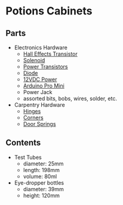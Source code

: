 # Potions Cabinets



## Parts

- Electronics Hardware
  - [Hall Effects Transistor](http://d.digikey.com/n0SB0gX00vpN0KX0fL0C752)
  - [Solenoid](https://www.adafruit.com/product/1512)
  - [Power Transistors](https://www.adafruit.com/product/976)
  - [Diode](https://www.adafruit.com/product/755)
  - [12VDC Power](https://www.adafruit.com/product/798)
  - [Arduino Pro Mini](https://www.adafruit.com/product/2378)
  - Power Jack
  - assorted bits, bobs, wires, solder, etc.
- Carpentry Hardware
  - [Hinges](https://smile.amazon.com/gp/product/B01FXIIKUU/ref=oh_aui_detailpage_o08_s00?ie=UTF8&psc=1)
  - [Corners](https://smile.amazon.com/gp/product/B0154647RG/ref=oh_aui_search_detailpage?ie=UTF8&psc=1)
  - [Door Springs](https://www.homedepot.com/p/Everbilt-Spring-Assortment-Kit-84-Pack-13554/203133714)



## Contents

- Test Tubes 
    - diameter: 25mm
    - length: 198mm
    - volume: 80ml
- Eye-dropper bottles
    - diameter: 39mm
    - height: 120mm
